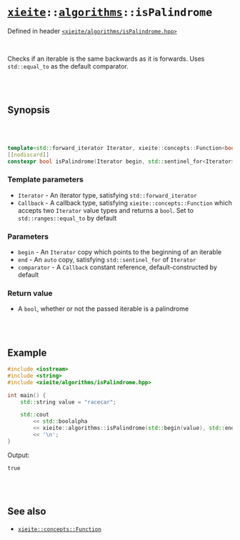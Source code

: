 # [`xieite`](../../README.md)`::`[`algorithms`](../../docs/algorithms.md)`::isPalindrome`
Defined in header [`<xieite/algorithms/isPalindrome.hpp>`](../../include/xieite/algorithms/isPalindrome.hpp)

<br/>

Checks if an iterable is the same backwards as it is forwards. Uses `std::equal_to` as the default comparator.

<br/><br/>

## Synopsis

<br/><br/>

```cpp
template<std::forward_iterator Iterator, xieite::concepts::Function<bool(std::iter_value_t<Iterator>, std::iter_value_t<Iterator>)> Callback = std::ranges::equal_to>
[[nodiscard]]
constexpr bool isPalindrome(Iterator begin, std::sentinel_for<Iterator> auto end, const Callback& comparator = Callback());
```
### Template parameters
- `Iterator` - An iterator type, satisfying `std::forward_iterator`
- `Callback` - A callback type, satisfying `xieite::concepts::Function` which accepts two `Iterator` value types and returns a `bool`. Set to `std::ranges::equal_to` by default
### Parameters
- `begin` - An `Iterator` copy which points to the beginning of an iterable
- `end` - An `auto` copy, satisfying `std::sentinel_for` of `Iterator`
- `comparator` - A `Callback` constant reference, default-constructed by default
### Return value
- A `bool`, whether or not the passed iterable is a palindrome

<br/><br/>

## Example
```cpp
#include <iostream>
#include <string>
#include <xieite/algorithms/isPalindrome.hpp>

int main() {
	std::string value = "racecar";

	std::cout
		<< std::boolalpha
		<< xieite::algorithms::isPalindrome(std::begin(value), std::end(value))
		<< '\n';
}
```
Output:
```
true
```

<br/><br/>

## See also
- [`xieite::concepts::Function`](../../docs/concepts/Function.md)
